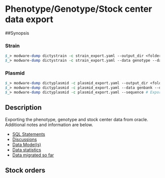 # Phenotype/Genotype/Stock center data export

##Synopsis
### Strain
```perl
$_> modware-dump dictystrain -c strain_export.yaml --output_dir <folder-to-export-data> # This will dump all data
$_> modware-dump dictystrain -c strain_export.yaml --data genotype --data inventory --data genes --data publications # Specific exports
```

### Plasmid
```perl
$_> modware-dump dictyplasmid -c plasmid_export.yaml --output_dir <folder-to-export-data> # This will dump all data
$_> modware-dump dictyplasmid -c plasmid_export.yaml --data genbank --data genes # Specific exports
$_> modware-dump dictyplasmid -c plasmid_export.yaml --sequence # Export plasmid sequences in FastA/GenBank
```


## Description
Exporting the phenotype, genotype and stock center data from oracle. Additional notes and information are below.

* [SQL Statements](https://github.com/dictyBase/Migration-Docs/blob/master/stock-data-migration/export.md)
* [Discussions](https://github.com/dictyBase/Migration-Docs/blob/master/stock-data-migration/discussions.md#stock-data-export-discussions)
* [Data Model(s)](https://github.com/dictyBase/Stock-Data-Migration/blob/develop/data/models/stock_inventory.md)
* [Data statistics](https://github.com/dictyBase/Stock-Data-Migration/blob/develop/data/stats.md)
* [Data migrated so far](https://github.com/dictyBase/Stock-Data-Migration/issues/3)


## Stock orders
